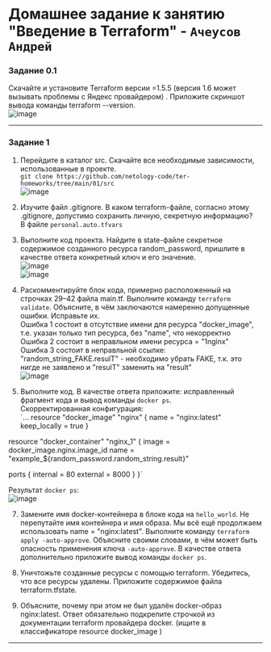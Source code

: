 # Домашнее задание к занятию  "Введение в Terraform" - `Ачеусов Андрей`

### Задание 0.1

Скачайте и установите Terraform версии =1.5.5 (версия 1.6 может вызывать проблемы с Яндекс провайдером) . Приложите скриншот вывода команды terraform --version.  
![image](https://github.com/AndrewAche/HW_ALL/assets/121398221/0e525ec0-7dbf-49ef-975d-abdb3b859b3c)  



---



### Задание 1
1.  Перейдите в каталог src. Скачайте все необходимые зависимости, использованные в проекте.  
`git clone https://github.com/netology-code/ter-homeworks/tree/main/01/src`  
![image](https://github.com/AndrewAche/HW_ALL/assets/121398221/387026ab-bf51-420b-9b4e-8f29ccfbf1eb)  

2.  Изучите файл .gitignore. В каком terraform-файле, согласно этому .gitignore, допустимо сохранить личную, секретную информацию?  
В файле `personal.auto.tfvars`  

3.  Выполните код проекта. Найдите в state-файле секретное содержимое созданного ресурса random_password, пришлите в качестве ответа конкретный ключ и его значение.  
![image](https://github.com/AndrewAche/HW_ALL/assets/121398221/baa2a4df-6ea2-4145-8180-9be8fa879650)  
![image](https://github.com/AndrewAche/HW_ALL/assets/121398221/fafd1d89-b87c-4174-b710-5a20d437be3b)  


4.  Раскомментируйте блок кода, примерно расположенный на строчках 29–42 файла main.tf. Выполните команду `terraform validate`. Объясните, в чём заключаются намеренно допущенные ошибки. Исправьте их.  
Ошибка 1 состоит в отсутствие имени для ресурса "docker_image", т.е. указан только тип ресурса, без "name", что некорректно  
Ошибка 2 состоит в неправльном имени ресурса = "1nginx"  
Ошибка 3 состоит в неправльной ссылке: "random_string_FAKE.resulT" - необходимо убрать FAKE, т.к. это нигде не заявлено и "resulT" заменить на "result"  
![image](https://github.com/AndrewAche/HW_ALL/assets/121398221/49e6295f-70d1-44ed-ba21-9b8abe4293a1)  


6.  Выполните код. В качестве ответа приложите: исправленный фрагмент кода и вывод команды `docker ps`.  
Скорректированная конфигурация:  
`... resource "docker_image" "nginx" {
  name         = "nginx:latest"
  keep_locally = true
}

resource "docker_container" "nginx_1" {
  image = docker_image.nginx.image_id
  name  = "example_${random_password.random_string.result}"

  ports {
    internal = 80
    external = 8000
  }
}`    

Результат `docker ps`:  
![image](https://github.com/AndrewAche/HW_ALL/assets/121398221/60bcb165-9452-447b-bb2b-80c6b8b86544)  


7.  Замените имя docker-контейнера в блоке кода на `hello_world`. Не перепутайте имя контейнера и имя образа. Мы всё ещё продолжаем использовать name = "nginx:latest". Выполните команду `terraform apply -auto-approve`. Объясните своими словами, в чём может быть опасность применения ключа `-auto-approve`. В качестве ответа дополнительно приложите вывод команды `docker ps`.  


8.  Уничтожьте созданные ресурсы с помощью terraform. Убедитесь, что все ресурсы удалены. Приложите содержимое файла terraform.tfstate.  


9.  Объясните, почему при этом не был удалён docker-образ nginx:latest. Ответ обязательно подкрепите строчкой из документации terraform провайдера docker. (ищите в классификаторе resource docker_image )  



---

